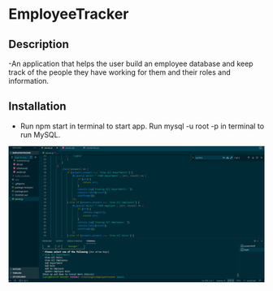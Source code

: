 # EmployeeTracker

## Description 

-An application that helps the user build an employee database and keep track of the people they have working for them and their roles and information.

## Installation 

- Run npm start in terminal to start app. Run mysql -u root -p in terminal to run MySQL.


![demo](./assets/Capture.PNG)